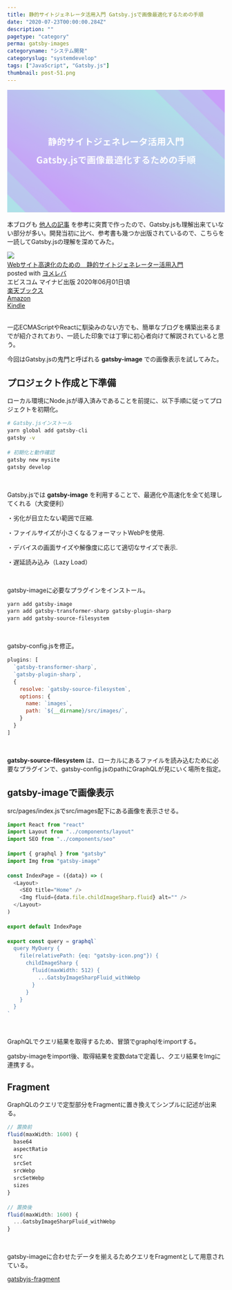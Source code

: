 ```yaml
---
title: 静的サイトジェネレータ活用入門 Gatsby.jsで画像最適化するための手順
date: "2020-07-23T00:00:00.284Z"
description: ""
pagetype: "category"
perma: gatsby-images
categoryname: "システム開発"
categoryslug: "systemdevelop"
tags: ["JavaScript", "Gatsby.js"]
thumbnail: post-51.png
---
```


![](./post-51.png)

本ブログも [他人の記事](/post-30/) を参考に突貫で作ったので、Gatsby.jsも理解出来ていない部分が多い。開発当初に比べ、参考書も幾つか出版されているので、こちらを一読してGatsby.jsの理解を深めてみた。

<div class="cstmreba"><div class="booklink-box"><div class="booklink-image"><a href="https://hb.afl.rakuten.co.jp/hgc/146fe51c.1fd043a3.146fe51d.605dc196/yomereba_main_202007231154047303?pc=http%3A%2F%2Fbooks.rakuten.co.jp%2Frb%2F16301755%2F%3Fscid%3Daf_ich_link_urltxt%26m%3Dhttp%3A%2F%2Fm.rakuten.co.jp%2Fev%2Fbook%2F" target="_blank" ><img src="https://thumbnail.image.rakuten.co.jp/@0_mall/book/cabinet/3001/9784839973001.jpg?_ex=150x150" style="border: none;" /></a></div><div class="booklink-info"><div class="booklink-name"><a href="https://hb.afl.rakuten.co.jp/hgc/146fe51c.1fd043a3.146fe51d.605dc196/yomereba_main_202007231154047303?pc=http%3A%2F%2Fbooks.rakuten.co.jp%2Frb%2F16301755%2F%3Fscid%3Daf_ich_link_urltxt%26m%3Dhttp%3A%2F%2Fm.rakuten.co.jp%2Fev%2Fbook%2F" target="_blank" >Webサイト高速化のための　静的サイトジェネレーター活用入門</a><div class="booklink-powered-date">posted with <a href="https://yomereba.com" rel="nofollow" target="_blank">ヨメレバ</a></div></div><div class="booklink-detail">エビスコム マイナビ出版 2020年06月01日頃    </div><div class="booklink-link2"><div class="shoplinkrakuten"><a href="https://hb.afl.rakuten.co.jp/hgc/146fe51c.1fd043a3.146fe51d.605dc196/yomereba_main_202007231154047303?pc=http%3A%2F%2Fbooks.rakuten.co.jp%2Frb%2F16301755%2F%3Fscid%3Daf_ich_link_urltxt%26m%3Dhttp%3A%2F%2Fm.rakuten.co.jp%2Fev%2Fbook%2F" target="_blank" >楽天ブックス</a></div><div class="shoplinkamazon"><a href="https://www.amazon.co.jp/exec/obidos/asin/4839973008/kanon123-22/" target="_blank" >Amazon</a></div><div class="shoplinkkindle"><a href="https://www.amazon.co.jp/gp/search?keywords=Web%E3%82%B5%E3%82%A4%E3%83%88%E9%AB%98%E9%80%9F%E5%8C%96%E3%81%AE%E3%81%9F%E3%82%81%E3%81%AE%E3%80%80%E9%9D%99%E7%9A%84%E3%82%B5%E3%82%A4%E3%83%88%E3%82%B8%E3%82%A7%E3%83%8D%E3%83%AC%E3%83%BC%E3%82%BF%E3%83%BC%E6%B4%BB%E7%94%A8%E5%85%A5%E9%96%80&__mk_ja_JP=%83J%83%5E%83J%83i&url=node%3D2275256051&tag=kanon123-22" target="_blank" >Kindle</a></div>                              	  	  	  	  	</div></div><div class="booklink-footer"></div></div></div>
<br/>

一応ECMAScriptやReactに馴染みのない方でも、簡単なブログを構築出来るまでが紹介されており、一読した印象では丁寧に初心者向けて解説されていると思う。

今回はGatsby.jsの鬼門と呼ばれる **gatsby-image** での画像表示を試してみた。

## プロジェクト作成と下準備

ローカル環境にNode.jsが導入済みであることを前提に、以下手順に従ってプロジェクトを初期化。

```bash
# Gatsby.jsインストール
yarn global add gatsby-cli
gatsby -v

# 初期化と動作確認
gatsby new mysite
gatsby develop
```
<br/>

Gatsby.jsでは **gatsby-image** を利用することで、最適化や高速化を全て処理してくれる（大変便利）

<div class="blackboard-box">
<p>・劣化が目立たない範囲で圧縮.</p>
<p>・ファイルサイズが小さくなるフォーマットWebPを使用.</p>
<p>・デバイスの画面サイズや解像度に応じて適切なサイズで表示.</p>
<p>・遅延読み込み（Lazy Load）</p>
<div class="chalk1"></div>
<div class="chalk2"></div>
</div>
<br/>

gatsby-imageに必要なプラグインをインストール。

```bash
yarn add gatsby-image
yarn add gatsby-transformer-sharp gatsby-plugin-sharp
yarn add gatsby-source-filesystem
```
<br/>

gatsby-config.jsを修正。

```js
plugins: [
  `gatsby-transformer-sharp`,
  `gatsby-plugin-sharp`,
  {
    resolve: `gatsby-source-filesystem`,
    options: {
      name: `images`,
      path: `${__dirname}/src/images/`,
    }
  }
]
```
<br/>

**gatsby-source-filesystem** は、ローカルにあるファイルを読み込むために必要なプラグインで、gatsby-config.jsのpathにGraphQLが見にいく場所を指定。

## gatsby-imageで画像表示

src/pages/index.jsでsrc/images配下にある画像を表示させる。

```js
import React from "react"
import Layout from "../components/layout"
import SEO from "../components/seo"

import { graphql } from "gatsby"
import Img from "gatsby-image"

const IndexPage = ({data}) => (
  <Layout>
    <SEO title="Home" />
    <Img fluid={data.file.childImageSharp.fluid} alt="" />
  </Layout>
)

export default IndexPage

export const query = graphql`
  query MyQuery {
    file(relativePath: {eq: "gatsby-icon.png"}) {
      childImageSharp {
        fluid(maxWidth: 512) {
          ...GatsbyImageSharpFluid_withWebp
        }
      }
    }
  }
`
```
<br>

GraphQLでクエリ結果を取得するため、冒頭でgraphqlをimportする。

gatsby-imageをimport後、取得結果を変数dataで定義し、クエリ結果をImgに連携する。

## Fragment

GraphQLのクエリで定型部分をFragmentに置き換えてシンプルに記述が出来る。

```js
// 置換前
fluid(maxWidth: 1600) {
  base64
  aspectRatio
  src
  srcSet
  srcWebp
  srcSetWebp
  sizes
}

// 置換後
fluid(maxWidth: 1600) {
  ...GatsbyImageSharpFluid_withWebp
}
```
<br/>

gatsby-imageに合わせたデータを揃えるためクエリをFragmentとして用意されている。

[gatsbyjs-fragment](https://github.com/gatsbyjs/gatsby/blob/master/packages/gatsby-transformer-sharp/src/fragments.js)